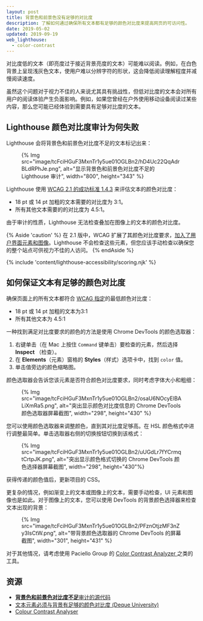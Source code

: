 ```yaml
---
layout: post
title: 背景色和前景色没有足够的对比度
description: 了解如何通过确保所有文本都有足够的颜色对比度来提高网页的可访问性。
date: 2019-05-02
updated: 2019-09-19
web_lighthouse:
  - color-contrast
---
```


对比度低的文本（即亮度过于接近背景亮度的文本）可能难以阅读。例如，在白色背景上呈现浅灰色文本，使用户难以分辨字符的形状，这会降低阅读理解程度并减慢阅读速度。

虽然这个问题对于视力不佳的人来说尤其具有挑战性，但低对比度的文本会对所有用户的阅读体验产生负面影响。例如，如果您曾经在户外使用移动设备阅读过某些内容，那么您可能已经体验到需要具有足够对比度的文本。

## Lighthouse 颜色对比度审计为何失败

Lighthouse 会将背景色和前景色对比度不足的文本标记出来：

<figure>{% Img src="image/tcFciHGuF3MxnTr1y5ue01OGLBn2/hD4Uc22QqAdrBLdRPhJe.png", alt="显示背景色和前景色对比度不足的 Lighthouse 审计", width="800", height="343" %}</figure>

Lighthouse 使用 <a href="https://www.w3.org/TR/WCAG21/#contrast-minimum" rel="noopener">WCAG 2.1 的成功标准 1.4.3</a> 来评估文本的颜色对比度：

- 18 pt 或 14 pt 加粗的文本需要的对比度为 3:1。
- 所有其他文本需要的的对比度为 4.5:1。

由于审计的性质，Lighthouse 无法检查叠加在图像上的文本的颜色对比度。

{% Aside 'caution' %} 在 2.1 版中，WCAG 扩展了其颜色对比度要求，[加入了用户界面元素和图像](https://www.w3.org/TR/WCAG21/#non-text-contrast)。Lighthouse 不会检查这些元素，但您应该手动检查以确保您的整个站点可供视力不佳的人访问。 {% endAside %}

{% include 'content/lighthouse-accessibility/scoring.njk' %}

## 如何保证文本有足够的颜色对比度

确保页面上的所有文本都符合 <a href="https://www.w3.org/TR/WCAG21/#contrast-minimum" rel="noopener">WCAG 指定</a>的最低颜色对比度：

- 18 pt 或 14 pt 加粗的文本为3:1
- 所有其他文本为 4.5:1

一种找到满足对比度要求的颜色的方法是使用 Chrome DevTools 的颜色选取器：

1. 右键单击（在 Mac 上按住 `Command` 键单击）要检查的元素，然后选择 **Inspect** （检查）。
2. 在 **Elements**（元素）窗格的 **Styles**（样式）选项卡中，找到 `color` 值。
3. 单击值旁边的颜色缩略图。

颜色选取器会告诉您该元素是否符合颜色对比度要求，同时考虑字体大小和粗细：

<figure>{% Img src="image/tcFciHGuF3MxnTr1y5ue01OGLBn2/osaU6NOcyElBALiXmRa5.png", alt="突出显示颜色对比度信息的 Chrome DevTools 颜色选取器屏幕截图", width="298", height="430" %}</figure>

您可以使用颜色选取器来调整颜色，直到其对比度足够高。在 HSL 颜色格式中进行调整最简单。单击选取器右侧的切换按钮切换到该格式：

<figure>{% Img src="image/tcFciHGuF3MxnTr1y5ue01OGLBn2/uUGdLr7fYCrmqtCrtpJK.png", alt="突出显示颜色格式切换的 Chrome DevTools 颜色选择器屏幕截图", width="298", height="430"%}</figure>

获得传递的颜色值后，更新项目的 CSS。

更复杂的情况，例如渐变上的文本或图像上的文本，需要手动检查，UI 元素和图像也是如此。对于图像上的文本，您可以使用 DevTools 的背景颜色选择器来检查文本出现的背景：

<figure>{% Img src="image/tcFciHGuF3MxnTr1y5ue01OGLBn2/PFznOtjzMF3nZy3IsCtW.png", alt="带背景颜色选取器的 Chrome DevTools 的屏幕截图", width="301", height="431" %}</figure>

对于其他情况，请考虑使用 Paciello Group 的 <a href="https://developer.paciellogroup.com/resources/contrastanalyser" rel="noopener">Color Contrast Analyzer  </a> 之类的工具。

## 资源

- <a href="https://github.com/GoogleChrome/lighthouse/blob/master/core/audits/accessibility/color-contrast.js" rel="noopener" class=""><strong class="_active_edit_href">背景色和前景色对比度不足</strong>审计的源代码</a>
- <a href="https://dequeuniversity.com/rules/axe/3.3/color-contrast" rel="noopener">文本元素必须与背景有足够的颜色对比度 (Deque University)</a>
- <a href="https://developer.paciellogroup.com/resources/contrastanalyser" rel="noopener">Colour Contrast Analyser</a>
